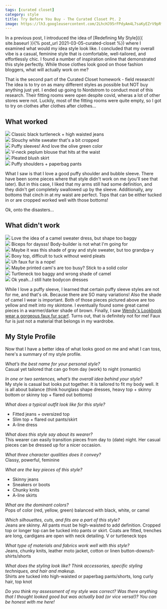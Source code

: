 ```yaml
---
tags: [curated closet]
category: style
title: Try Before You Buy - The Curated Closet Pt. 2
image: https://lh3.googleusercontent.com/2LhcHJ95rFPdyAm4L7saKyEZrV9pRf2KB52mA_sO-ScB4eQwaWj_j4FHpUezfLks1Ycutn3UhErxcW8cQbuC2NRF__VQFO4emKgfYIKE88Q8SCfl8J9T4s6uY8z78pbR9I-7ImxxAVBO260K9iZ9S5_H-VgiAlRswyLn1borKGzyOlDztvtRYWa8kP9MMgnB-QgtLVbX6lUER5H2WcseZmGripBVU8vLwh0a8HxDQfraxBPcMcvz6stVTxAi9wh6Dfnr2TQ_zgr7PESRuZZBGobheIoLvseCYSw68IPIQY-gFDRM5UBSoRfA84FzaAD5B-uKulEcFWs36Gdzx9FC0BeAfuQ-NUQLhXTznxM-LhgzMwOCnLBdwxkRrG4jDNEyzyPJv3RtVECE-0I64TGEhFi22MHkI3lVC7lMUfrKat5yPFmu53TgN9Gep2nnzz8LZYPNesByb5kaoWR39sgiPOmtL7BGTNCjjGzqhnhvQMjXfRIHWgi6X_Fopz-EU9I4KB0MLXj4-Jll3GJIDEXIZN4bQhKy6UWQTB_6vYviZzZaR-s4P--PdY6lOn3DCJCf4g-pwe9xo_6uiQpNR_0M8p6w9SPnz3YayFOuRkUOJAJTYzI1rdopyfBfT7qID56y8mDUw2SH32W0hHIHx9RsXKYbg_sTRkq5RsFie43JuDJhFPWmXL-Z9wahUUnShYA9iDPDNth5yhOSElS9-AWYnYz10EGCVYvrMLNOC_2WSpoXw9x1ZxHPGKgt2m2dpevcRaOQzMjegkjXSVAJyPw=w737-h983-no?authuser=0
---
```


In a previous post, I introduced the idea of [Redefining My Style]({{ site.baseurl }}{% post_url 2021-03-05-curated-closet %}) where I examined what would my idea style look like. I concluded that my overall vibe is a casual, feminine style that is comfortable, well-tailored, and effortlessly chic. I found a number of inspiration online that demonstrated this style perfectly. While those clothes look good on those fashion bloggers, what will actually work on me?

That is the second part of the Curated Closet homework - field research! The idea is to try on as many different styles as possible but NOT buy anything just yet. I ended up going to Nordstrom to conduct most of this research. Their fitting rooms were open despite covid, wheras a lot of other stores were not. Luckily, most of the fitting rooms were quite empty, so I got to try on clothes after clothes after clothes...

## What worked

<div class="row row-cols-2 row-cols-md-3 gy-4 text-center">
    <div class="col">
        <img src="https://lh3.googleusercontent.com/vn1kwDPDu94AQZKMM2p-Xg8W3-SxmglFKDuA3ua_rOk3LQO8D1HebBDvCd-7bjb3BQHeCdq8qvPWT7-kJehlikamptMmMk35cjWUVcKPw5Lex8fU_XKrsUvgvbiHXBI-ybUhnerj4BZZxh--wM6PPHB8M2IdA643j0DNdv_Qw0iQ5Cl2XDAuPkYg9zWtAzTpzg3_maKvyk2HD36ZzfzThIlgnZQvDQd55TQ07C17rVa5pPidUdNVfX7GgVsRc-bpceRelgyWaqMjIhl3quH3BzqDanAVYbmc7GcqMVqvY4Emh5zwA2x1utR3Rz51i4fELC4QpsXBeXyc5kvTMyjjXiOtR1WvJDApC1203RGZafMVjGgBteZbztP83h5J4Fj4reFQ7Ds8HYPQsQK9pA-dXxJuJVfW9IMHE7Gfv5YfhznQiO9Hyga7Tn6uSGRzwkK4H1f57u62uAIhc5vqzgqCRidZ_HwmZoA6JzuJ29EGHo7lfnRvIs29Gl_kovaCmIjqtYaErxH04SRfxA-Hg3OyAENKVRTYzavKB_d52NxcttENvtHNiV-75--6pYG-S7xxBs4VUSZQGQ8pIZ5TrSBWhz3DEp7CnLKEgsW7UO4dZ06iN1w5yIFnIflaLxI5HUaSLxCPHMVY3mlLZr6-DOrvDQMxkLqNTVYb2HgL1JT-mEfxpiapKeVoaHwHBuXCMhf0ozG5e-cXWUhGf7-AFEFMsVK3RhX_nukXIJKex6qZej8x2TD1OzmOYJMSKl9ud8_Rent9_wZdhnPqIXlFMZk=w738-h984-no?authuser=0">
        <span>Classic black turtleneck + high waisted jeans</span>
    </div>
    <div class="col">
        <img src="https://lh3.googleusercontent.com/2LhcHJ95rFPdyAm4L7saKyEZrV9pRf2KB52mA_sO-ScB4eQwaWj_j4FHpUezfLks1Ycutn3UhErxcW8cQbuC2NRF__VQFO4emKgfYIKE88Q8SCfl8J9T4s6uY8z78pbR9I-7ImxxAVBO260K9iZ9S5_H-VgiAlRswyLn1borKGzyOlDztvtRYWa8kP9MMgnB-QgtLVbX6lUER5H2WcseZmGripBVU8vLwh0a8HxDQfraxBPcMcvz6stVTxAi9wh6Dfnr2TQ_zgr7PESRuZZBGobheIoLvseCYSw68IPIQY-gFDRM5UBSoRfA84FzaAD5B-uKulEcFWs36Gdzx9FC0BeAfuQ-NUQLhXTznxM-LhgzMwOCnLBdwxkRrG4jDNEyzyPJv3RtVECE-0I64TGEhFi22MHkI3lVC7lMUfrKat5yPFmu53TgN9Gep2nnzz8LZYPNesByb5kaoWR39sgiPOmtL7BGTNCjjGzqhnhvQMjXfRIHWgi6X_Fopz-EU9I4KB0MLXj4-Jll3GJIDEXIZN4bQhKy6UWQTB_6vYviZzZaR-s4P--PdY6lOn3DCJCf4g-pwe9xo_6uiQpNR_0M8p6w9SPnz3YayFOuRkUOJAJTYzI1rdopyfBfT7qID56y8mDUw2SH32W0hHIHx9RsXKYbg_sTRkq5RsFie43JuDJhFPWmXL-Z9wahUUnShYA9iDPDNth5yhOSElS9-AWYnYz10EGCVYvrMLNOC_2WSpoXw9x1ZxHPGKgt2m2dpevcRaOQzMjegkjXSVAJyPw=w737-h983-no?authuser=0">
        <span>Slouchy white sweater that's a bit cropped</span>
    </div>
    <div class="col">
        <img src="https://lh3.googleusercontent.com/bak91LHYHBdRjCFdrc417iU-HOqzAwzW4RG4qeJ6Lnbdvy6fiq6yMxHfs8iQ4vVUdMsEytWhRRok7RgrC7GK_RzmhvBLYS9xMjOiNRfoDnaTDw-zfFXvyj_jeNUABWKYSKNykHIxoIqtMAFmKKJfaMd5eaAIIFk28F8hbaYB-QYqjAyFnSa-VhFfseLNurLVKTfoCS_IWYYLADgu82S-SMCkqpbktb6aj_IVryJF1QAc3HZGOFH8-wY_g-BR2atO4uCoDYNEr0ki-cI3iw1O61WSrxeupqFIgmfDtO9wBwQj69geNFulEsxw_bKrFgdozN8QN7ds9EIeOX2AvyEeEhber9OFEQ3rnI1H-8T6Zuhw1QwSwncpdf4HYp5bVWjYljSBwDoYEm9mvYWjuoDMvpzRxnD7efavBXPwa01DqGWQ2HHke-PmTIOPshnmSUkDpcD674w6MgvfH7PADC_VEsq35-dLj8tv_e6g5NZkoVg3Y-g6q0lnZT_8jeBZBi7tSfE7blKXc9TIsfAHhz5UA1ghjvvyw1iMD8_fbUCTVqPKrpB3hTswVllj1ozAs6NZBvJRyMYNpPLgbsbj5VT1eiocJNL8P0x7F7OGMm6io22arZlzCFGivmqsj0e5ozjHNzsjV9BCEK1UgTt0WJ2vjD4iAfZmDZmXXpeu_HGmkrgHDbyFXbQpwrdGwkyaxiQLL5ipXsIpyebKmc075ewk91XxClSV426KqstxnpqHFRhCPUwb1yexvKtYtp05Ew6ITiGBLHLtNo7zflag2nY=w738-h984-no?authuser=0">
        <span>Puffy sleeves! And love the olive green color</span>
    </div>
    <div class="col">
        <img src="https://lh3.googleusercontent.com/co4krZemP2f1dRoOKGImhTFdSlhuIA4PdMRmVH1UJvPq3w7xqdJW_OiMJjhQLTkGN8rvHEqGPib_jdtZkzO_CZ9miJfPA1lcA6tIHeK2NI5QB-icOtI39Ngm9S4r7TkJv3TlS6BYPgMZDMIcf0Icqmr1ukWRHFrkYG3uVZ0TCWKPgTgg58DIW0noH6ku2OpDdiQojfofTTKlppuT_OzsQkDg_q4S4p7fNCzVwAj3CtgnC2B54zEu2FQMTqcr2a7-fg2LuVeklGjVbFPwOy1x096xNSM3KA8-0cfL29cKg9y8M5xYq2YhslKAvm0ZUk06anBdErx3SDWAUqCzw5H8AktA-oiF7oIQCC5eYLi7NyyjyMCDitUDp4V0BN1YYT4iM5t58tHEMOgy6CsHpItkQffSIPTkeG7AXxGLrs_hVrUPYZj3laojyv_FgmW36CYMeltKXC-P3Frz0VSRfRi_JHC5mDtboqVpOjl6DrL-eQBSgn4MMa0J4CLmDj6Ki_dgwG13U3YomvBpo5QeohdjBt_48RXY1f5dXGqMK6UldshWYlvMlavujHR9FV6jlpQTCgQqovcUxCqXkjryO_Yxf56861B1gsdTO1Kt-uETb-PxHPKT_a0X20_LwpmUVavuvoAbZwfJC6rSzyFIP7ObbjxdD6462qhoLCcehnzi1QtFW5MR2dBFS-FpJSjw60w0xiFU3DjcWZHii59pzYb3coo9VWQvfvIuUYQEjVrz2XkllzO_wQCDBEnuk6fLIws2bo4k29WZyJXQtonrDHk=w737-h983-no?authuser=0">
        <span>V-neck peplum blouse that hits at the waist</span>
    </div>
    <div class="col">
        <img src="https://lh3.googleusercontent.com/-2AJ3Pi6fry7-Pr2waEgzik9g3CwCF_8kHs80gIniGUFt9iwWIst4H7r_wTR855yyuYlhXK7gp6yP5_PnIkJ5ak12bsitRUgwJU7oHgv3MSIhhS9iPi8FylF4CxmDqGJaBGx21u0CX9z-EjFccXC-XhSU-or2UwjayFG0h_jB95fw1mSdTalg9nyEZQDG-iH0C92aU7Z3LJnG6RBUrCYSjNwkGcRrhTz3NixVmTgQOBePnNtJDGm5bJTJSHu494on7BycKTpDLkjncf1Pks53B6_BIoHKoaKJNGgc27yquBRzICo3nyen0HSL924DsL-HMUkzQeNxRrDhEIID-35WvJzEMVbysO2RyNPJEY1QMT9THT3Nd2mIXfUE7bfKI6IHrsN62jfUX4xfMCfnkF4OBw1OYCTArkfSUuKYJQus5qMJizR8nYu7EnwPv5BI3Nhv2WqG58efdfgMkMkIUdD8Izb_qI5u_2Qom1HyGJtFRTA7a9IxV0mGCfRWkLziM3jFOhKhaa1fkQqfrORzqO9O99VgO6y89XVVhp_kK-snw6HddhaFLR4ASOYdHV-CIOCwoGJPa7J5lTUCX2tRJIqBr98d8k23go1IUR-QFAP6O0GdTBwYZPs_KtZnJFPkdwCnQ2DCTfAbNKn2Zsbmbof7JkUR4PzO2jwSmdsYe5AOAA3HQqrDfcVMBJ6tbuDHLoXZLENGzc6S6v0QoRNwYmThS1WnknK9ikBhC6ltM6eOQjnd1ppA7gBkygwiQ7nfZlM9xpCzep3zsRtg7seRtY=w737-h983-no?authuser=0">
    <span>Pleated blush skirt</span>
    </div>
    <div class="col">
        <img src="https://lh3.googleusercontent.com/ww2epsmD5V7iigyMhrLBj9E-Fw3iL_cWlyqZvVbk5c1hNLVFG7m6YRjyap3ySW_M_BhG1L784AO6N9kQBJ6aKlnVnsSPCNRAMijbcqU2LHSf9o_0dorJZQ1gRYYvT5qneSa8IYAqEe8vaX0zXMy94CnWOJyMhk49C5hWwax5_VcMO2J-f3c45oTEAFCt6n5Rzg4xfPKQ36pb7elrgr4L_DCa8rbbcKwfCUPpEFy3XVmW90KwvH198_mYOxHDgKS4GO_oNmdA_WOv5WZfsRDd8rSCOPqJptdZtcyREaexNY4bknnZJ8ApdXKh88QRCtGKnmTZvn8CoCNbtHDoc27-VJJCOgKf71G0onRDQ5EqLY6DX4un3sL8hfzBa3Foi-pPwn17C9W17-KhUO800Po9MIlfrlLiGvBJZ-uLXjdJC0SIy2Y4mQJJ0hzODBNNX7_JvcAWR73rzI6EbZ6Ky-1ot5xqC9SP8_RRWmdaU75jvfOFIfryeP1SungJPtL7tBuEV1Ju06hIMlJWGDpj3_LSkRKuZgDnI6VuzecooLS2Yvxz7K9YQhML2RyL9imbMTcQSli6vphe9J3lALdnu2O6NF4pWkQ7p2KI58dPhQY46U5rcYD3WXbLWYN1N6aQxJPLqekbR-5wr1eD99NKGIMq-oajmv3mix5gjNz0wL3MDB0PRYYVIBH87LEGLO33o5_qyChtyKAN9gN36dCxfzo32GoNtwT6VyzjKks1sSQyttkjWLC6zuzoWpN6PXMVtI6yj7vWXmtk4OOeQ6qrewg=w737-h983-no?authuser=0">
    <span>Puffy shoulders + paperbag pants</span>
    </div>
</div>

What I saw is that I love a good puffy shoulder and bubble sleeve. There have been some pieces where that style didn't work on me (you'll see that later). But in this case, I liked that my arms still had some definition, and they didn't get completely swallowed up by the sleeve. Additionally, any bottoms that cinch in at my waist are perfect. Tops that can be either tucked in or are cropped worked well with those bottoms!

Ok, onto the disasters...

## What didn't work

<div class="row row-cols-2 row-cols-md-4 gy-4 text-center">
    <div class="col">
        <img src="https://lh3.googleusercontent.com/toLSbqCetaZZW2kwehQdmR57Ubemg1g4-ssMW773Dyzq2zbeaNSf78tYw1HdcPmdy2z4jwO1k34jmPkOVjP0VHYdzTB9hECL-D3C06M6b8eVg0hesc1bxdi3B-bPk-DxP_vo-sG-W9DGZBqVD3Woba6WGqJwaT_8PUK_3EQ9q1WJvMgldWp_vR3Jm3v6MYTSBqcc_JVBTrISNHGycCh6W_HK6TGcuaYOGxI69Qblhh4-Ko_q0rRSell8WVBFXhja0WMNPEqeokFhhJJB6c8al7lG93Ib5YGIja6MB2ay5NqSgWhdNdWsFWHDDpg8-LrKTd19V-jHK76UrToXgQBjwOsbkuiFAOc2aQC_faY_3nPlw6xYeW2VQFMtMm-rS0FDndcYK9MEB3018XEyWL-TWDMTGfObkEmvwIHcDA29wu9RXO6R9gtv58DtO2ntggATJ3kh-4OJsqmE74A6PCkVDB0VroWT5RqeBUk4U37OW1Yo1R0Fbu9QVHeZllr4fsPWanmwKOTWTYsAGPe8RDbwu1k8o4sX698r133p6XRyQmmXwB9sxIa8ip2hklLJe2dJ_yhssQP_ETeo0yKyoE1FO97i7gvjhYoPQZ96zNG1OPXwV9sYFmKcXPuDB8O0xyIcDyxLrEDmfFdZrc0NVjWHdMQM1bKbCEkEJIw-oKpNqpMAjLaEsz1nyONA2N-bDadDXWC7ot_m_XEHVMpcOwdTd6R_7tuotd8MCh3x3A_gKD8SgslNpisZsceEtFZnrIT54YzcAbq4RHmQjuwUwzY=w738-h984-no?authuser=0">
        <span>Love the idea of a camel sweater dress, but shape too baggy</span>
    </div>
    <div class="col">
        <img src="https://lh3.googleusercontent.com/CkWrA8R7QOUgwdgi2KUZrP23vPypR7c3dZ_XsuRoEn5YzWSznV5Xx1SVbdczwrDMf2CWdT5_X56adzaYWw6LsPCdzaC8j14HBq-hRj2bz4YJCP3ZL2SRYzXWLk2q8Bo31Ip1NkcOnrMkXdm9f-mOIJEFaU5oesBwDfIaDo8dHyolyw6N6oWNzhGG-Glx9jJVld9fDtKZqyKA0kGNgqXjIrmwSR_Ov2GDuv22mq2-pSvo8A0-hF3W6qQ4vJj7NC1Qt7wgbuw76y3uH-Mh1czxB7p89_RPuKg3E65wN1-Q3_7VDGjzq2eNUoLOV5mBV4UcGkY9xe9YgEOASsOMOmLAn9oEzCNgvy1wziW0SbEXNaDDjs2JJ_CO9Qo67wuI73M83wwB_MNZO9ypJCinc76C7h0QLOD1Gl00eC8Q28Dq9RsQfRDVCUD6zhohdZhDZhq4wWF7Ku2IbrzJwbzBbEM7S9cgpuyE4z8C_OCpKYX0y4WiOoM8-G2mCfxUt9q2WcU840Q2YxDJhiEZt8VzbiQeyVX5pkved5OAQm8QVggA-Xd0BCKQelkRqZn2c5ISg05WN9h7n1sJ0Klf7mp0c4URKrnOaOsR5K9D7V3k9Sv9sJntYdmxtvRdHcGiJywX-g9IihNkLFhjXOTbUQd5Jngt_R31dtSphdWzGfXWUmEiiMG4gVBF-fMMY2oNXZAvpTDJvR7Zs7rkdYwOFZJOumof0dC1wQdiKdPwbcZXwRT9B71dlHkK1FCfcISuN0XeIS2UJIGhbpirFFLlLQTRFVw=w738-h984-no?authuser=0">
        <span>Biceps for daysss! Body-builder is not what I'm going for</span>
    </div>
    <div class="col">
        <img src="https://lh3.googleusercontent.com/H0IkYTkausG8QWwjrJfoy8-DlN0g3sJrFg9H61RwX1KWC_DRYtta_9L_p911j7z3_FU-jpW5j5fZipaZquHZk-wR75U5dwPwTsTZuWgNs1gUxNterlM1Bydbpiw0UkVRz3MQNZ8AVMMhMOuMZhePEfgLbzcUUchKVzwTBaGXi1OS85purZQITacK0HXWiLBK86TbizFKZyKlcgL9ntM936iGgLBPGJVDysYVl_2uj7mGvG_A-kPYiQ-MSY6mSGrLOJwjq6S4YQNFYRFSHylrZCwHGS6UMVE_GJxm18uXP3sXUtxNWKmMUOpofwPjvixb_avCVUUbj6TlbcpW1fJA5AbDmK_JSSaKjM3dohRy6ECmSRpI_Snmm4XdVucFZ6RJYb4r3Nv521ubHxPGg42lD6guRUdfv_AzVPGYcpahHHjPPoZqS47QtyPJm4PTNeA5ikthJjGXbnMiZDF0HRyPpDkLsx8kQN416m-AQQbrCaam79DwkfCJCHPm6vucshJ16-y-cmd2qv7hwV710dzw9DKRuto_1JrLDBRD5G71ocP_ZiA6PZ65MvmKQUqnfJ2IIuDqidlROrmmGiDb-a459LP1wjz3xnF-wE7O4h8K5Frs_jdUgO44nXZA9YzOXZ37QD0MahMq_mCZXJAV8zOmZUsORLwbkq1lXOkX7AewCk1Awg-O_Sfmtd5veKOhfuGPEtqTnwZJwLlXq4e2MbpajawP69veisSvDSNTCx1xQakwqNTEJBY-tQzWmxakOfZaSRBVoyQ4b42NwIly3IU=w738-h984-no?authuser=0">
        <span>Maybe it was this shade of gray and style sweater, but too grandpa-y</span>
    </div>
    <div class="col">
        <img src="https://lh3.googleusercontent.com/f6gnTPaE6SnriaY8QjRl-qecf9_4jbBAFiImw3wjChOUgWlLlvszOWKv5rDYMwfYXIpMaHK4CSH01a2DeuBlEaSZtZDR5Kbh-6B9dGaOTjb7qLZ9Dl7dzJ2eED0Oa2yzbmBpGyFV9WdCgoNiFYGER3kL7j1lfEyilfo9ljtRP0AAJgYgZ-4EP66xCsjP76tbdGDqblpMXcAH3ImOcf-FWhgfHLNTviCeidsol_T-tMLY9Quh4t7f4qDbLUYNSlX8JvTnfcd-IILkcVajl-mKeBHsobgQuU6f37U-hpoprtVZPWVkzCGsCt7n60H4VvQo0NatA-HJlKkdpGf3rJkCFctrAQVd8zdBEW_fpGyQwFrcMxQDO5pyZwxzP8mNeB9gyjPfkLyMZ7xv1ZeEc2MfhuSO_5ohuvkCMYP3zup36WStH8OaCMLbwYD7eEte4MAZjNClmty8hs_fPo7ujq2eZhA63vSaPan2H9Ax6oXZs830tj8db888qehUZ6myyPesIbieYiFxuqufAXZQtxflW0xrGHAcq1rgXAiH6M7KRcVVkpW8IGi52_-cGyyjAPIj4E4Nu5JJQei9yoSe0k_WLpKVbzdRmnKB7S-lSvtEyIjo2bpVEPzP2aPTpsOl7QlhKWUs1AdoL2oDWfo_PPFmzscU1CU7-YJCyqwts2hO08g6VcTv797PIpb-UkM_NiZKtYFVLoNgCHJMcWN7-KiQ3PhnUU8sZblCaE0plZx8vU2W92hgeBbGiWLY3W7eNIXC9qfWzvGd1RdZGzPm63c=w737-h983-no?authuser=0">
        <span>Boxy top, difficult to tuck without weird pleats</span>
    </div>
    <div class="col">
        <img src="https://lh3.googleusercontent.com/YUcCvQaw465jH1BULvVOU8zdovibe7RC1y08I3Lxz1tAscLinb6WYdcxCYj-AfKDwhS191Gvqrp7wA0K-7SsV_p0m9uGu7I9M9d9n17t2Cq0x62UarWmkMX_tPjJBpPuFNmQUJyV_L7HIclZVONw4d32qCJErDWILzVqOqYXDDyazgU9H436YKNgMunHboRm6ZCKXUn5eszcIKDQwb1BR2HTmltPnB7dIqw0tZnHTnrzwEfP2SBG9l46cNfP2a-kzp4HYxqhl4ErSmDE7ECxIlaBmx8tablnyEQoOedGfeK9psN187JXV4lon4xCjiVtnjE7jq9_w5Z4bkZCzNVpRuAw0twl1u9BrgClohv-3WfSbgFve2uVyk0UBg65YGIKzpJUsrNJTNGEA5dY9dXwnXRwtJIWsDXSkviCScFvZpSNW8n5WI9x4tERLgPtsw-Fb_gniPg2320mBH7zmRCLyn24BciifW1R-fYkjtnT8oq0EH1rvcuRZH6g7ILkwe6117n_rdM3Jszny76WNhQFVo290Oq_arSwONjqhrpEqIMc13IddeF2UguRGk6bvSjeD6-rKsmNYeLtaEDI4Sv6pHlq1k_HVwOqYujp7ch23p3A12p4ltgg6jpTSWYNV3-cqOjKeM8fRkssBnhwjUdeHyIUcDCsvePJnX3V3NKnoLUSgCRFa3cfCOmLmeFEDuQMKFyihKb9TwH_KvlKgeGYTVNUSHSa6Mq1BU8Cgx6EOezaS-tq3tYityrWNqaxnL4T1kBOwWkBnw55I3vHvp8=w738-h984-no?authuser=0">
        <span>Uh faux fur is a nope!</span>
    </div>
    <div class="col">
        <img src="https://lh3.googleusercontent.com/LV9bGN-oBTxRBIdtXW5_6lszjeSgxFtnpYztxk5w4qD2Bq1rNZ_Xoz666dWOsB688elWcFIePb0VHOG-IZKeu-5ipEWsv_JzxOw0B5zhf6FHsXQ36h71iEj4tSag2AJVMSWmJNPEDdv1Wqs_0MaLCyGDjkyVe6-oxi53C3DTVVb2d0G2dGu5MidkqmiKJbhTCml5of8SPcpTKSXfV2c1-jcip9FZiNIyGhW2uCu-XtkFmpUCtQg0fep_jLkW2NyX9qT9H0BGTut4PavIR_9GBAJRwh0EVa4rtPR5asri7hVUDP0MQu-hS1_2XENqYZIPgBNprGN8tGT89GB6b_Szurj2LGhShczVajOYb_jN_cCMpkH9T--LYv9OLOQkP16M8SvH69ZaQ5qn9sLXqTGX9lyJz-ZTbgML704892dWTLLEWYDEP4pCCvOowXWd_orwOtTAMm_nKQFMtmtY_Gnp7ZM5OnVQycX2O9Hv4oIGk1JPMUMP_CB6yCiWElrWKbs-CauFUcePBzB81NeJS8Lfn5ovHxuNqJsewZDiwdcr3vhyb5xXANEgpWqALuE2F2m-zKo2HblrTgRWKT-QUcAIB-hPyza7jA-IR8kOZB0VA9OQsF3uHhWInRTgn31YdF3WZo1PwSUiOJUWdrSQa1rwd7zstD9Qnkw79dn_Af6Af1ubp4YWBHEhoVrU-p8P1rXuYWcdV5AHjOHF_zBMQUL8fI6NyDVRrhcz8LHyoVuVnbWMmjO0JIFGLCKOReAAI6waL46OCjeHqJtJeRZ0p-A=w738-h984-no?authuser=0">
        <span>Maybe printed cami's are too busy? Stick to a solid color</span>
    </div>
    <div class="col">
        <img src="https://lh3.googleusercontent.com/KAdGQxH9b6fWSDAB4WigHmqWcXPlUbxIkz3bcNX3KtYMhf3EienfLoskCmViNmM28RUxJh8-eWqHhRTMC614FCtBEIUiPBSHMAqSzROkAd4jbJRt-QTL-ATmNdHk0oh538xRmeq7arbPyP0S-21ZZodjl4y1Mn8g_zLVnew-miPkqwT4Xj9X4hJF_2ZaOVkT937JCf3-JmUd7Li_ShoZAp_3kRUwEXZqTf5PKmbzHwOSrI7-bzLwaPFzp0IYmWiusCDrYTWwGyp5KqwXffeGU0GzxgJZ2eFqO23uLjKkp2oisfUF7SipB8mm00qzVOIMs8wIHRKbjPjs9n4kFhe6QlN5L4i4c0BHw0JtO_y9tBRQjK0229XaFiRj6r0T49LWq5mNGEK9UjS-xtZjvKmF8Pi59VNI41RrSPXPKhb9MV_QxeswyQmacBrWtUlcxCsjOuBg7ZSDjX4aFpdaCsXwHi0ObFnni-AQo8PERrTfvfTnW5kfcNzNXxoZJ9NaZdWALvKgIiaqwLxNGzlh15EFNWcxcpPW_1H5lIGEC4DvkPy2r7UvBmaVk2HpKtuvq9HN2gfGMqEQEYrQy73aEPSfS3CWTjDSWf2EOlucdF68RmUoZ5NXFmjqhLfhVqhPbfiB2d4J__yv6DacEwGeibyznw4PGiu95lBfCe8j9XJgWT6GSUxhH6n86Ci64cVW60agrTsgA-PLDmn3NtLnJuCDW-oHepO62eCEocnlXKgwvv6QgZ-USaLAa_TVFN_klhu00OWOTLl8GjpGwldXgGM=w737-h983-no?authuser=0">
        <span>Turtleneck too baggy and wrong shade of camel</span>
    </div>
    <div class="col">
        <img src="https://lh3.googleusercontent.com/iRmViqKPUta_vVY_VXy8s8RqzjbjwOdjo0aiof9SnP1zXIIp1zQ9qab0JQFkyaF5PlB3DIJDZ53V_q60RlgxM89ooG1gLyFjSKKtuYwOwQajiy_XrcpULMiHUXdEwj1l5KGqnw_QxfrtuL1WoMxQpoq5g9cdBddQQsVvHuyyvBLNCANbvltLgLOo1w_b6gCd9PcEqBqGfo2-ji2fgu2LSfi1WCPTdSugfJPFVlDTP7lfotAqvu7BmBcKtIxAWxoFhO128JHM-ImdjEQdbwsLaPeKdMDBqIXKluC15f3uO7OhlDoh5vLSBtdRSWjEV005zW2D1iK7cPVDFfoUNEvrY7ql81IhRaN1qYuxsRMtbeX9jag93MGfUbQl2asFKcHWeZopARNQDlJZMpGCbkFCuxuaNCHI7ntuSdhLtI9dcktQ3P3lchliRzrrkH2aIvnjYieghCW0EzWxumS9AbHD4LY0sPYMu1wyWYQjlu1EMkWpP9vahUnHpT1OP91i-qdRfa5daO5jVY77Rb3-I50e6RrWQv_DAYp5VLrWXsBZ527WrBNIdW_bnnXrtNg15uqVUv39bYti5QIglLFZ4xjTcrFcUbA8fUnrvGhqRSWrhYDj2xzKSWJAoYMppdsd9qwWEPzdBfoOr2HiK8m3RgihZLkzRAImL1OFlB6x8lQDIH2HqYeVgwuo5hzrzZPIPnXBrGB112leq5cznAQwGEVSRuqaJujNppUCEao8d6axe0Ibpgtm1KC9fQcp2bw-B3DxWwZZ0HktldNmQtPQT8w=w738-h984-no?authuser=0">
        <span>Ok yeah...I still hate bodycon dresses</span>
    </div>
</div>

While I love a puffy sleeve, I learned that certain puffy sleeve styles are not for me, and that's ok. Because there are SO many variations! Also the shade of camel I wear is important. Both of those pieces pictured above are too yellow and melt into my skintone. I eventually found some great camel pieces in a warmer/darker shade of brown. Finally, I saw [Wendy's Lookbook wear a gorgeous faux fur scarf](https://www.wendyslookbook.com/2016/11/double-burgundy-faux-fur-jacket-velvet-pumps/). Turns out, that is definitely not for me! Faux fur is just not a material that belongs in my wardrobe.

## My Style Profile

Now that I have a better idea of what looks good on me and what I can toss, here's a summary of my style profile.

*What’s the best name for your personal style?*  
Casual yet tailored that can go from day (work) to night (romantic)

*In one or two sentences, what’s the overall idea behind your style?*  
My style is casual but looks put together. It is tailored to fit my body well. It is all about balance (think hourglass shape dresses, heavy top + skinny bottom or skinny top + flared out bottoms)

*What does a typical outfit look like for this style?*
- Fitted jeans + oversized top
- Slim top + flared out pants/skirt
- A-line dress

*What does this style say about its wearer?*  
This wearer can easily transition pieces from day to (date) night. Her casual pieces can be dressed up for a nicer occasion.

*What three character qualities does it convey?*  
Classy, powerful, feminine

*What are the key pieces of this style?*
- Skinny jeans
- Sneakers or boots
- Chunky knits
- A-line skirts

*What are the dominant colors?*  
Pops of color (red, yellow, green) balanced with black, white, or camel

*Which silhouettes, cuts, and fits are a part of this style?*  
Jeans are skinny. All pants must be high-waisted to add definition. Cropped top or longer top can be tucked into pants or skirt. Coats are fitted, trenches are long, cardigans are open with neck detailing. V or turtleneck tops

*What type of materials and fabrics work well with this style?*  
Jeans, chunky knits, leather moto jacket, cotton or linen button-downs/t-shirts/shorts

*What does the styling look like? Think accessories, specific styling techniques, and hair and makeup.*  
Shirts are tucked into high-waisted or paperbag pants/shorts, long curly hair, top knot

*Do you think my assessment of my style was correct? Was there anything that I thought looked good but was actually bad (or vice versa!)? You can be honest with me here!*